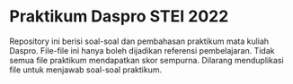 # Praktikum Daspro STEI 2022
Repository ini berisi soal-soal dan pembahasan praktikum mata kuliah Daspro. File-file ini hanya boleh dijadikan referensi pembelajaran. Tidak semua file praktikum mendapatkan skor sempurna. Dilarang menduplikasi file untuk menjawab soal-soal praktikum.
